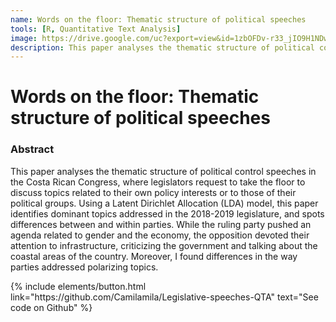 ```yaml
---
name: Words on the floor: Thematic structure of political speeches
tools: [R, Quantitative Text Analysis]
image: https://drive.google.com/uc?export=view&id=1zbOFDv-r33_jIO9H1NDw3ya1UjvLoFcJ
description: This paper analyses the thematic structure of political control speeches in the Costa Rican Congress, using a Latent Dirichlet Allocation (LDA) model.
---
```


# Words on the floor: Thematic structure of political speeches

### Abstract

This paper analyses the thematic structure of political control speeches in the Costa Rican Congress, where legislators request to take the floor to discuss topics related to their own policy interests or to those of their political groups.   Using a Latent Dirichlet Allocation (LDA) model, this paper identifies dominant topics addressed in the 2018-2019 legislature, and spots differences between and within parties.  While the ruling party pushed an agenda related to gender and the economy, the opposition devoted their attention to infrastructure, criticizing the government and talking about the coastal areas of the country.  Moreover, I found differences in the way parties addressed polarizing topics.


<p class="text-center">
{% include elements/button.html link="https://github.com/Camilamila/Legislative-speeches-QTA" text="See code on Github" %}
</p>
